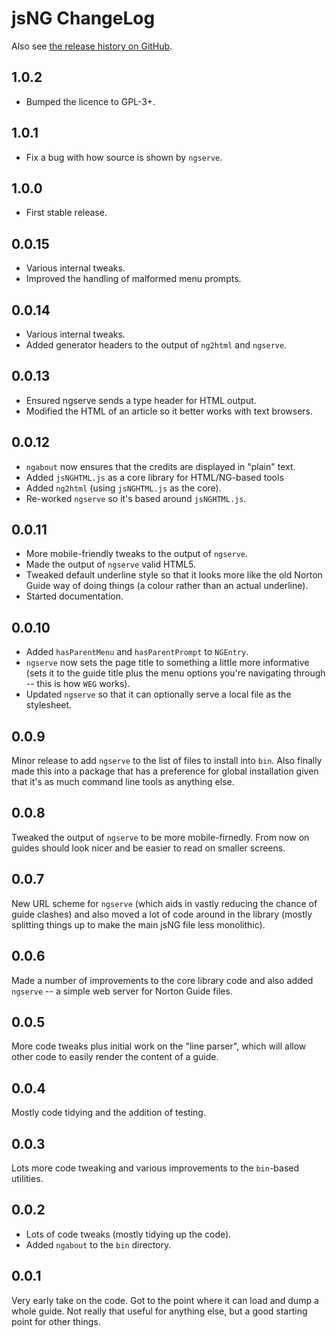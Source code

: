 # jsNG ChangeLog
Also see [the release history on GitHub](https://github.com/davep/jsNG/releases).

## 1.0.2
- Bumped the licence to GPL-3+.

## 1.0.1
- Fix a bug with how source is shown by `ngserve`.

## 1.0.0
- First stable release.

## 0.0.15
- Various internal tweaks.
- Improved the handling of malformed menu prompts.

## 0.0.14
- Various internal tweaks.
- Added generator headers to the output of `ng2html` and `ngserve`.

## 0.0.13
- Ensured ngserve sends a type header for HTML output.
- Modified the HTML of an article so it better works with text browsers.

## 0.0.12
- `ngabout` now ensures that the credits are displayed in "plain" text.
- Added `jsNGHTML.js` as a core library for HTML/NG-based tools
- Added `ng2html` (using `jsNGHTML.js` as the core).
- Re-worked `ngserve` so it's based around `jsNGHTML.js`.

## 0.0.11
- More mobile-friendly tweaks to the output of `ngserve`.
- Made the output of `ngserve` valid HTML5.
- Tweaked default underline style so that it looks more like the old Norton
  Guide way of doing things (a colour rather than an actual underline).
- Started documentation.

## 0.0.10
- Added `hasParentMenu` and `hasParentPrompt` to `NGEntry`.
- `ngserve` now sets the page title to something a little more informative
  (sets it to the guide title plus the menu options you're navigating
  through -- this is how `WEG` works).
- Updated `ngserve` so that it can optionally serve a local file as the
  stylesheet.

## 0.0.9
Minor release to add `ngserve` to the list of files to install into `bin`.
Also finally made this into a package that has a preference for global
installation given that it's as much command line tools as anything else.

## 0.0.8
Tweaked the output of `ngserve` to be more mobile-firnedly. From now on
guides should look nicer and be easier to read on smaller screens.

## 0.0.7
New URL scheme for `ngserve` (which aids in vastly reducing the chance of
guide clashes) and also moved a lot of code around in the library (mostly
splitting things up to make the main jsNG file less monolithic).

## 0.0.6
Made a number of improvements to the core library code and also added
`ngserve` -- a simple web server for Norton Guide files.

## 0.0.5
More code tweaks plus initial work on the "line parser", which will allow
other code to easily render the content of a guide.

## 0.0.4
Mostly code tidying and the addition of testing.

## 0.0.3
Lots more code tweaking and various improvements to the `bin`-based
utilities.

## 0.0.2
- Lots of code tweaks (mostly tidying up the code).
- Added `ngabout` to the `bin` directory.

## 0.0.1
Very early take on the code. Got to the point where it can load and dump a
whole guide. Not really that useful for anything else, but a good starting
point for other things.

[//]: # (ChangeLog.md ends here)
